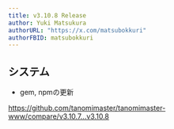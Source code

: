 ```yaml
---
title: v3.10.8 Release
author: Yuki Matsukura
authorURL: "https://x.com/matsubokkuri"
authorFBID: matsubokkuri
---
```


## システム

- gem, npmの更新

https://github.com/tanomimaster/tanomimaster-www/compare/v3.10.7...v3.10.8

